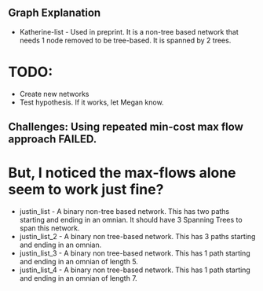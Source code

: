 ## Graph Explanation
* Katherine-list - Used in preprint. It is a non-tree based network that needs 1 node removed to be tree-based. It is spanned by 2 trees.

# TODO:
* Create new networks
* Test hypothesis. If it works, let Megan know.

## Challenges: Using repeated min-cost max flow approach FAILED.
# But, I noticed the max-flows alone seem to work just fine?
* justin_list - A binary non-tree based network. This has two paths starting and ending in an omnian. It should have 3 Spanning Trees to span this network.
* justin_list_2 - A binary non tree-based network. This has 3 paths starting and ending in an omnian.
* justin_list_3 - A binary non tree-based network. This has 1 path starting and ending in an omnian of length 5.
* justin_list_4 - A binary non tree-based network. This has 1 path starting and ending in an omnian of length 7.